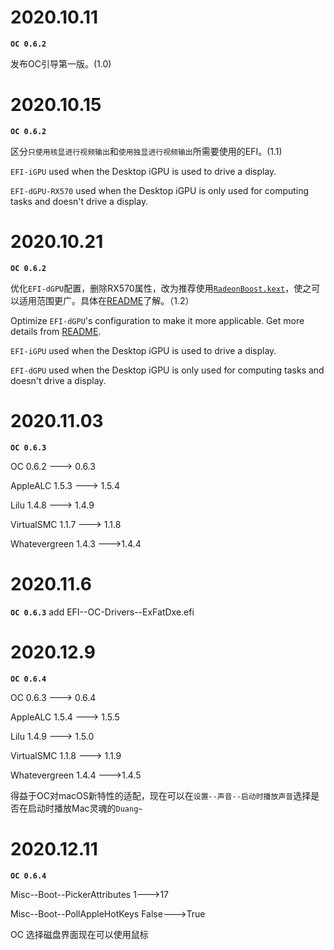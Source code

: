 # 2020.10.11

**`OC 0.6.2`**

发布OC引导第一版。(1.0)



# 2020.10.15

**`OC 0.6.2`**

区分`只使用核显进行视频输出`和`使用独显进行视频输出`所需要使用的EFI。(1.1)

`EFI-iGPU` used when the Desktop iGPU is used to drive a display.

`EFI-dGPU-RX570` used when the Desktop iGPU is only used for computing tasks and doesn't drive a display.	



# 2020.10.21

**`OC 0.6.2`**

优化`EFI-dGPU`配置，删除RX570属性，改为推荐使用[`RadeonBoost.kext`](https://github.com/WenvyG/ASRock-B460M-ITX-ac-Hackintosh/tree/main/RadeonBoost.kext/Contents)，使之可以适用范围更广。具体在[README](https://github.com/WenvyG/ASRock-B460M-ITX-ac-Hackintosh#引导概况)了解。（1.2）

Optimize `EFI-dGPU`'s configuration to make it more applicable. Get more details from [README](https://github.com/WenvyG/ASRock-B460M-ITX-ac-Hackintosh#引导概况).

`EFI-iGPU` used when the Desktop iGPU is used to drive a display.

`EFI-dGPU` used when the Desktop iGPU is only used for computing tasks and doesn't drive a display.	



# 2020.11.03

**`OC 0.6.3`**

OC 0.6.2 ---> 0.6.3

AppleALC 1.5.3 ---> 1.5.4

Lilu 1.4.8 ---> 1.4.9

VirtualSMC 1.1.7 ---> 1.1.8

Whatevergreen 1.4.3 --->1.4.4



# 2020.11.6

**`OC 0.6.3`**
add EFI--OC-Drivers--ExFatDxe.efi



# 2020.12.9

**`OC 0.6.4`**

OC 0.6.3 ---> 0.6.4

AppleALC 1.5.4 ---> 1.5.5

Lilu 1.4.9 ---> 1.5.0

VirtualSMC 1.1.8 ---> 1.1.9

Whatevergreen 1.4.4 --->1.4.5

得益于OC对macOS新特性的适配，现在可以在`设置--声音--启动时播放声音`选择是否在启动时播放Mac灵魂的`Duang~`



# 2020.12.11

**`OC 0.6.4`**

Misc--Boot--PickerAttributes 1--->17

Misc--Boot--PollAppleHotKeys False--->True

OC 选择磁盘界面现在可以使用鼠标